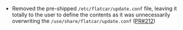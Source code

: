 - Removed the pre-shipped `/etc/flatcar/update.conf` file, leaving it totally to the user to define the contents as it was unnecessarily overwriting the `/use/share/flatcar/update.conf` ([PR#212](https://github.com/flatcar-linux/scripts/pull/212))
